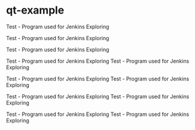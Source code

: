 # qt-example
Test - Program used for Jenkins Exploring 

Test - Program used for Jenkins Exploring 

Test - Program used for Jenkins Exploring 

Test - Program used for Jenkins Exploring 
Test - Program used for Jenkins Exploring 

Test - Program used for Jenkins Exploring 
Test - Program used for Jenkins Exploring 

Test - Program used for Jenkins Exploring Test - Program used for Jenkins Exploring

Test - Program used for Jenkins Exploring Test - Program used for Jenkins Exploring
